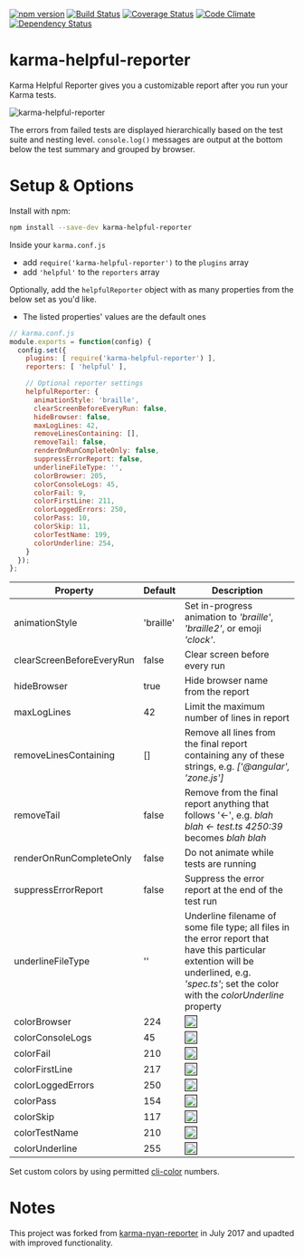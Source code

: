 [![npm version](https://badge.fury.io/js/karma-helpful-reporter.svg)](http://badge.fury.io/js/karma-helpful-reporter)
[![Build Status](https://travis-ci.org/whyboris/karma-helpful-reporter.svg)](https://travis-ci.org/whyboris/karma-helpful-reporter)
[![Coverage Status](https://coveralls.io/repos/github/whyboris/karma-helpful-reporter/badge.svg?branch=karma-helpful-reporter)](https://coveralls.io/github/whyboris/karma-helpful-reporter?branch=karma-helpful-reporter)
[![Code Climate](https://codeclimate.com/github/whyboris/karma-helpful-reporter/badges/gpa.svg)](https://codeclimate.com/github/whyboris/karma-helpful-reporter)
[![Dependency Status](https://david-dm.org/whyboris/karma-helpful-reporter.svg)](https://david-dm.org/whyboris/karma-helpful-reporter)

karma-helpful-reporter
===

Karma Helpful Reporter gives you a customizable report after you run your Karma tests.

![karma-helpful-reporter](https://user-images.githubusercontent.com/17264277/28763978-fcc6466c-758f-11e7-9343-b13933f15e88.png "Karma Helpful Reporter")

The errors from failed tests are displayed hierarchically based on the test suite and nesting level. `console.log()` messages are output at the bottom below the test summary and grouped by browser.

Setup & Options
===

Install with npm:

```sh
npm install --save-dev karma-helpful-reporter
```

Inside your `karma.conf.js` 
 - add `require('karma-helpful-reporter')` to the `plugins` array
 - add `'helpful'` to the `reporters` array

Optionally, add the `helpfulReporter` object with as many properties from the below set as you'd like.
 - The listed properties' values are the default ones

```js
// karma.conf.js
module.exports = function(config) {
  config.set({
    plugins: [ require('karma-helpful-reporter') ],
    reporters: [ 'helpful' ],

    // Optional reporter settings
    helpfulReporter: {
      animationStyle: 'braille',
      clearScreenBeforeEveryRun: false,
      hideBrowser: false,
      maxLogLines: 42,
      removeLinesContaining: [],
      removeTail: false,
      renderOnRunCompleteOnly: false,
      suppressErrorReport: false,
      underlineFileType: '',
      colorBrowser: 205,
      colorConsoleLogs: 45,
      colorFail: 9,
      colorFirstLine: 211,
      colorLoggedErrors: 250,
      colorPass: 10,
      colorSkip: 11,
      colorTestName: 199,
      colorUnderline: 254,
    }
  });
};
```


Property | Default | Description
--- | --- | ---
animationStyle | 'braille' | Set in-progress animation to _'braille'_, _'braille2'_, or emoji _'clock'_.
clearScreenBeforeEveryRun | false | Clear screen before every run
hideBrowser | true | Hide browser name from the report
maxLogLines | 42 | Limit the maximum number of lines in report
removeLinesContaining | [] | Remove all lines from the final report containing any of these strings, e.g. _['@angular', 'zone.js']_
removeTail | false | Remove from the final report anything that follows '<-', e.g. _blah blah <- test.ts 4250:39_ becomes _blah blah_
renderOnRunCompleteOnly | false | Do not animate while tests are running
suppressErrorReport | false | Suppress the error report at the end of the test run
underlineFileType | '' | Underline filename of some file type; all files in the error report that have this particular extention will be underlined, e.g. _'spec.ts'_; set the color with the _colorUnderline_ property
colorBrowser | 224 | <img src="http://medyk.org/colors/ffd7d7.png" style="border: 1px solid black" width="20" height="20" /> 
colorConsoleLogs | 45 | <img src="http://medyk.org/colors/00d7ff.png" style="border: 1px solid black" width="20" height="20" />
colorFail | 210 | <img src="http://medyk.org/colors/ff8787.png" style="border: 1px solid black" width="20" height="20" /> 
colorFirstLine | 217 | <img src="http://medyk.org/colors/ffafaf.png" style="border: 1px solid black" width="20" height="20" />
colorLoggedErrors | 250 | <img src="http://medyk.org/colors/bcbcbc.png" style="border: 1px solid black" width="20" height="20" />
colorPass | 154 | <img src="http://medyk.org/colors/afff00.png" style="border: 1px solid black" width="20" height="20" /> 
colorSkip | 117 | <img src="http://medyk.org/colors/87d7ff.png" style="border: 1px solid black" width="20" height="20" /> 
colorTestName | 210 | <img src="http://medyk.org/colors/ff8787.png" style="border: 1px solid black" width="20" height="20" />
colorUnderline | 255 | <img src="http://medyk.org/colors/eeeeee.png" style="border: 1px solid black" width="20" height="20" />

Set custom colors by using permitted [cli-color](https://github.com/medikoo/cli-color) numbers.

Notes
===

This project was forked from [karma-nyan-reporter](https://github.com/dgarlitt/karma-nyan-reporter/) in July 2017 and upadted with improved functionality.
